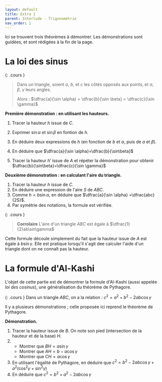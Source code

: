 ```yaml
---
layout: default
title: Extra 1
parent: Interlude - Trigonométrie
nav_order: 1
---
```


Ici se trouvent trois théorèmes à démontrer. Les démonstrations sont guidées, et sont rédigées à la fin de la page.


# La loi des sinus

{: .cours }
> Dans un triangle, soient $a$, $b$, et $c$ les côtés opposés aux points, et $\alpha$, $\beta$, $\gamma$ leurs angles.
>
> Alors : $\dfrac{a}{\sin \alpha} = \dfrac{b}{\sin \beta} = \dfrac{c}{\sin \gamma}$

**Première démonstration : en utilisant les hauteurs.**

1. Tracer la hauteur $h$ issue de $C$.
2. Exprimer $\sin \alpha$ et $\sin \beta$ en fontion de $h$.
3. En déduire deux expressions de $h$ (en fonction de $b$ et $\alpha$, puis de $a$ et $\beta$).
4. En déduire que $\dfrac{a}{\sin \alpha}=\dfrac{b}{\sin\beta}$

5. Tracer la hauteur $h'$ issue de $A$ et répéter la démonstration pour obtenir $\dfrac{b}{\sin\beta}=\dfrac{c}{\sin \gamma}$

**Deuxième démonstration : en calculant l'aire du triangle.**

1. Tracer la hauteur $h$ issue de $C$.
2. En déduire une expression de l'aire $S$ de $ABC$.
3. Comme $h=b\sin\alpha$, en déduire que $\dfrac{a}{\sin \alpha} =\dfrac{abc}{2S}$.
4. Par symétrie des notations, la formule est vérifiée.

{: .cours }
> **Corrolaire**
> L'aire d'un triangle $ABC$ est égale à $\dfrac{1}{2}ab\sin\gamma$

Cette formule découle simplement du fait que la hauteur issue de $A$ est égale à $b\sin\gamma$. Elle est pratique lorsqu'il s'agit dee
calculer l'aide d'un triangle dont on ne connaît pas la hauteur.

# La formule d'Al-Kashi

L'objet de cette partie est de démontrer la formule d'Al-Kashi (aussi appelée *loi des cosinus*), une généralisation du théorème de Pythagore.

{: .cours }
Dans un triangle $ABC$, on a la relation : $c^2 = a^2 + b^2 - 2ab\cos\gamma$


Il y a plusieurs démonstrations ; celle proposée ici reprend le théorème de Pythagore.

**Démonstration.**

1. Tracer la hauteur issue de $B$. On note son pied (intersection de la hauteur et de la base) $H$.
2. - Montrer que $BH=a\sin\gamma$
   - Montrer que $AH=b-a\cos\gamma$
   - Montrer que $CH=a\cos\gamma$
3. En utilisant l'égalité de Pythagore, en déduire que $c^2 = b^2 - 2ab\cos\gamma + a^2(\cos^2\gamma + \sin^2\gamma)$
4. En déduire que $c^2=b^2 + a^2 - 2ab\cos\gamma$

# 
